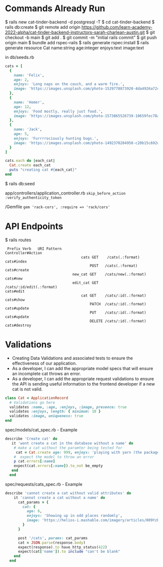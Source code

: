 # Commands Already Run
$ rails new cat-tinder-backend -d postgresql -T
$ cd cat-tinder-backend
$ rails db:create
$ git remote add origin https://github.com/learn-academy-2022-alpha/cat-tinder-backend-instructors-sarah-charlean-austin.git
$ git checkout -b main
$ git add .
$ git commit -m "initial rails commit"
$ git push origin main
$ bundle add rspec-rails
$ rails generate rspec:install
 $ rails generate resource Cat name:string age:integer enjoys:text image:text

in db/seeds.rb

```ruby
cats = [
  {
    name: 'Felix',
    age: 2,
    enjoys: 'Long naps on the couch, and a warm fire.',
    image: 'https://images.unsplash.com/photo-1529778873920-4da4926a72c2?ixlib=rb-1.2.1&ixid=MnwxMjA3fDB8MHxwaG90by1wYWdlfHx8fGVufDB8fHx8&auto=format&fit=crop&w=1036&q=80'
  },
  {
    name: 'Homer',
    age: 12,
    enjoys: 'Food mostly, really just food.',
    image: 'https://images.unsplash.com/photo-1573865526739-10659fec78a5?ixlib=rb-1.2.1&ixid=MnwxMjA3fDB8MHxwaG90by1wYWdlfHx8fGVufDB8fHx8&auto=format&fit=crop&w=1015&q=80'
  },
  {
    name: 'Jack',
    age: 5,
    enjoys: 'Furrrrociously hunting bugs.',
    image: 'https://images.unsplash.com/photo-1492370284958-c20b15c692d2?ixlib=rb-1.2.1&ixid=MnwxMjA3fDB8MHxwaG90by1wYWdlfHx8fGVufDB8fHx8&auto=format&fit=crop&w=1049&q=80'
  }
]

cats.each do |each_cat|
  Cat.create each_cat
  puts "creating cat #{each_cat}"
end
```

  $ rails db:seed

app/controllers/application_controller.rb
`skip_before_action :verify_authenticity_token`

/Gemfile
`gem 'rack-cors', :require => 'rack/cors'`

# API Endpoints
 $ rails routes
 ```
  Prefix Verb   URI Pattern                                                                                       Controller#Action
                                    cats GET    /cats(.:format)                                                                                   cats#index
                                        POST   /cats(.:format)                                                                                   cats#create
                                new_cat GET    /cats/new(.:format)                                                                               cats#new
                                edit_cat GET    /cats/:id/edit(.:format)                                                                          cats#edit
                                    cat GET    /cats/:id(.:format)                                                                               cats#show
                                        PATCH  /cats/:id(.:format)                                                                               cats#update
                                        PUT    /cats/:id(.:format)                                                                               cats#update
                                        DELETE /cats/:id(.:format)                                                                               cats#destroy

```

# Validations
- Creating Data Validations and associated tests to ensure the effectiveness of our application.
- As a developer, I can add the appropriate model specs that will ensure an incomplete cat throws an error.
- As a developer, I can add the appropriate request validations to ensure the API is sending useful information to the frontend developer if a new cat is not valid.

```ruby
class Cat < ApplicationRecord
  # Validations go here
  validates :name, :age, :enjoys, :image, presence: true
  validates :enjoys, length: { minimum: 10 }
  validates :image, uniqueness: true
end
```

spec/models/cat_spec.rb - Example
```ruby
describe 'Create cat' do
   it 'wont create a cat in the database without a name' do
    # make a cat without the paramter being tested for
     cat = Cat.create age: 999, enjoys: 'playing with yarn (the package manager not the thread)', image: 'https://upload.wikimedia.org/wikipedia/commons/3/38/Adorable-animal-cat-20787.jpg'
    #  expect the model to throw an error
    p cat.errors[:name]
    expect(cat.errors[:name]).to_not be_empty
   end
  end
```
spec/requests/cats_spec.rb - Example 
```ruby
describe 'cannot create a cat without valid attributes' do
    it 'cannot create a cat without a name' do
      cat_params = {
        cat: {
          age: 6,
          enjoys: 'Showing up in odd places randomly',
          image: 'https://helios-i.mashable.com/imagery/articles/009YzbEnPjDaHspw2iRWT5p/images-1.fit_lim.size_2000x.v1611696799.png'
        }
      }

      post '/cats', params: cat_params
      cat = JSON.parse(response.body)
      expect(response).to have_http_status(422)
      expect(cat['name']).to include "can't be blank"
    end
  end
```